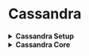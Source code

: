 # Cassandra 
<details> <summary><b>Cassandra Setup</b></summary>
  <details><summary><b>Cassandra 3.11 setup in windows as windows is not supporting version 4 for that refer docker setup</b></summary>
  <p>
  
   - Go to cassandra bin directory
   - kdsf
   - fdsfkdsf
  </p>
  </details>
  
  <details><summary><b>Cassandra setup in windows using docker</b></summary>
  <p>
  
   - Make sure docker desktop is installed in your machine
   - Open command prompt and run below command
   ```
    docker pull cassandra:latest
   ``` 
   - Go to docker desktop, you will be able to see doker container running, go to docker terminal form docker desktop and run cqlsh
   - fdsfkdsf
    
    
  </p>
    
  </details>
 </p>
</details>
  
<details> <summary><b>Cassandra Core</b></summary>
<p>
  Go to cassandra bin drectory and run below command form terminal to start cassandra server</br>
  
   cassandra.bat sqlsh

</p>
<p>
  
   - Replication, data centers and Racks
   
     - Open new command prompt and run ```  nodetool status ``` it will give the following output which means this machine or this instance of cassandra is running on rack 1
     
     ```
     Status=Up/Down
      |/ State=Normal/Leaving/Joining/Moving
      --  Address    Load       Tokens       Owns (effective)  Host ID                               Rack
      UN  127.0.0.1  181.21 KiB  256          100.0%            bc840d7e-ca5c-4c10-9c9b-79283ab2a0f1  rack1
     ```
   - CQL- Keyspaces and Tables
     - we write the cassandra query on cassandra query shell for that run ```  cassandra.bat sqlsh ``` command
     - Creating keyspaces
       - use below command to create keyspaces
       ```
        CREATE KEYSPACE test_keyspace WITH replication = {'class': 'SimpleStrategy', 'replication_factor': '1'} AND durable_writes='true';
       ```
       - Use ``` describe <keyspace name> ```  command to check the created keyspace
       - Use ``` describe keyspaces ``` command to list down all the keyspaces
       - ``` drop keyspace <keyspace name> ``` will drop the specified keyspace
       - ``` use <keyspace name> ``` will move u on the create keyspace
     - Creating table
       - simple create table statement
       ```
        CREATE TABLE student_by_id (id int primary key, name text, addressLine1 text, country text);
       ```
       - Creating table with composite key(we can specy n number of columns in primary key)
       ```
         CREATE TABLE student_by_address (addressLine1 text, id int , name text, country text, primary key(addressLine1,id));
       ```
       - create table with clustering key
       ```
        CREATE TABLE student_by_addressln1_and_city (addressLine1 text, id int , name text, country text, city text, primary key((addressLine1,city)id));
       ```
      - below command can be used to describe tables
      ```
       describe tables
      ```
      ```
      describe <table name>
      ```
   - Consistency, insert and selects
     - Consistency
       - Quorum = (Partition+1)%2
       - Run ``` consistency ``` see currrent consistency level
       - Command ``` consistency <consistency level> ``` will set specified consistency
       - new jdf
     - Inserts and Selects
       - Insert value in 
       - jkdsf
       - dksfjf
     - dsfsd
   - sdfjskf
   - dvj
    
</p>
</details>
  
